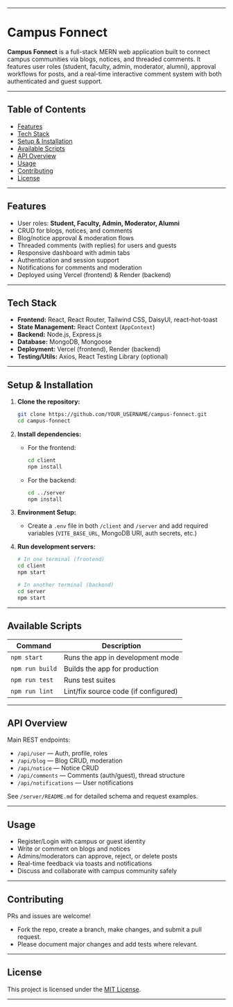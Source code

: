 
***

# Campus Fonnect

**Campus Fonnect** is a full-stack MERN web application built to connect campus communities via blogs, notices, and threaded comments. It features user roles (student, faculty, admin, moderator, alumni), approval workflows for posts, and a real-time interactive comment system with both authenticated and guest support.

***

## Table of Contents

- [Features](#features)
- [Tech Stack](#tech-stack)
- [Setup & Installation](#setup--installation)
- [Available Scripts](#available-scripts)
- [API Overview](#api-overview)
- [Usage](#usage)
- [Contributing](#contributing)
- [License](#license)

***

## Features

- User roles: **Student, Faculty, Admin, Moderator, Alumni**
- CRUD for blogs, notices, and comments
- Blog/notice approval & moderation flows
- Threaded comments (with replies) for users and guests
- Responsive dashboard with admin tabs
- Authentication and session support
- Notifications for comments and moderation
- Deployed using Vercel (frontend) & Render (backend)

***

## Tech Stack

- **Frontend:** React, React Router, Tailwind CSS, DaisyUI, react-hot-toast
- **State Management:** React Context (`AppContext`)
- **Backend:** Node.js, Express.js
- **Database:** MongoDB, Mongoose
- **Deployment:** Vercel (frontend), Render (backend)
- **Testing/Utils:** Axios, React Testing Library (optional)

***

## Setup & Installation

1. **Clone the repository:**
   ```bash
   git clone https://github.com/YOUR_USERNAME/campus-fonnect.git
   cd campus-fonnect
   ```

2. **Install dependencies:**
   - For the frontend:
     ```bash
     cd client
     npm install
     ```
   - For the backend:
     ```bash
     cd ../server
     npm install
     ```

3. **Environment Setup:**
   - Create a `.env` file in both `/client` and `/server` and add required variables (`VITE_BASE_URL`, MongoDB URI, auth secrets, etc.)

4. **Run development servers:**
   ```bash
   # In one terminal (frontend)
   cd client
   npm start

   # In another terminal (backend)
   cd server
   npm start
   ```

***

## Available Scripts

| Command            | Description                           |
|--------------------|---------------------------------------|
| `npm start`        | Runs the app in development mode      |
| `npm run build`    | Builds the app for production         |
| `npm run test`     | Runs test suites                      |
| `npm run lint`     | Lint/fix source code (if configured)  |

***

## API Overview

Main REST endpoints:

- `/api/user` — Auth, profile, roles
- `/api/blog` — Blog CRUD, moderation
- `/api/notice` — Notice CRUD
- `/api/comments` — Comments (auth/guest), thread structure
- `/api/notifications` — User notifications

See `/server/README.md` for detailed schema and request examples.

***

## Usage

- Register/Login with campus or guest identity
- Write or comment on blogs and notices
- Admins/moderators can approve, reject, or delete posts
- Real-time feedback via toasts and notifications
- Discuss and collaborate with campus community safely

***

## Contributing

PRs and issues are welcome!  
- Fork the repo, create a branch, make changes, and submit a pull request.
- Please document major changes and add tests where relevant.

***

## License

This project is licensed under the [MIT License](LICENSE).

***
